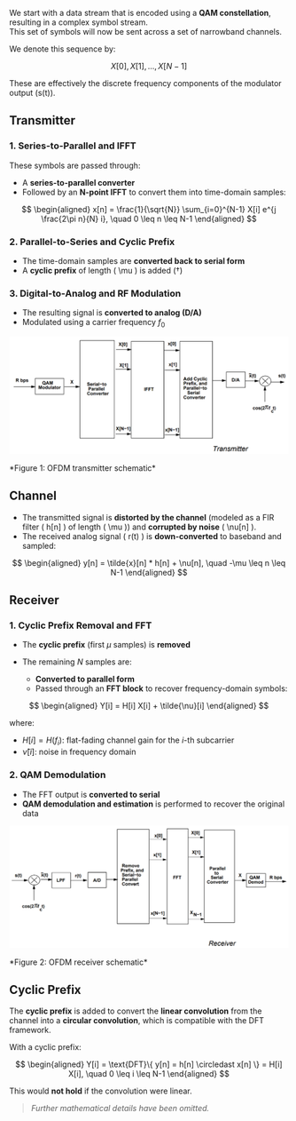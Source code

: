 We start with a data stream that is encoded using a **QAM constellation**, resulting in a complex symbol stream.  
This set of symbols will now be sent across a set of narrowband channels.

We denote this sequence by:

$$X[0], X[1], ..., X[N-1]$$


These are effectively the discrete frequency components of the modulator output \(s(t)\).


## Transmitter

### 1. Series-to-Parallel and IFFT

These symbols are passed through:

- A **series-to-parallel converter**
- Followed by an **N-point IFFT** to convert them into time-domain samples:

$$
\begin{aligned}
    x[n] = \frac{1}{\sqrt{N}} \sum_{i=0}^{N-1} X[i] e^{j \frac{2\pi n}{N} i}, \quad 0 \leq n \leq N-1
\end{aligned}
$$

### 2. Parallel-to-Series and Cyclic Prefix

- The time-domain samples are **converted back to serial form**
- A **cyclic prefix** of length \( \mu \) is added (†)

### 3. Digital-to-Analog and RF Modulation

- The resulting signal is **converted to analog (D/A)**
- Modulated using a carrier frequency $f_0$

<p align="center">
<img src="./images/ofdm_tx.png"> 
</p>
*Figure 1: OFDM transmitter schematic*


## Channel

- The transmitted signal is **distorted by the channel** (modeled as a FIR filter \( h[n] \) of length \( \mu \)) and **corrupted by noise** \( \nu[n] \).
- The received analog signal \( r(t) \) is **down-converted** to baseband and sampled:

$$
\begin{aligned}
    y[n] = \tilde{x}[n] * h[n] + \nu[n], \quad -\mu \leq n \leq N-1
\end{aligned}
$$

## Receiver

### 1. Cyclic Prefix Removal and FFT

- The **cyclic prefix** (first $\mu$ samples) is **removed**
- The remaining $N$ samples are:

  - **Converted to parallel form**
  - Passed through an **FFT block** to recover frequency-domain symbols:

$$
\begin{aligned}
    Y[i] = H[i] X[i] + \tilde{\nu}[i]
\end{aligned}
$$

where:

- $H[i] = H(f_i)$: flat-fading channel gain for the $i$-th subcarrier
- $\tilde{\nu}[i]$: noise in frequency domain

### 2. QAM Demodulation

- The FFT output is **converted to serial**
- **QAM demodulation and estimation** is performed to recover the original data

<p align="center">
<img src="./images/ofdm_rx.png">
</p>
*Figure 2: OFDM receiver schematic*

## Cyclic Prefix

The **cyclic prefix** is added to convert the **linear convolution** from the channel into a **circular convolution**, which is compatible with the DFT framework.

With a cyclic prefix:

$$
\begin{aligned}
    Y[i] = \text{DFT}\{ y[n] = h[n] \circledast x[n] \} = H[i] X[i], \quad 0 \leq i \leq N-1
\end{aligned}
$$

This would **not hold** if the convolution were linear.

> *Further mathematical details have been omitted.*
